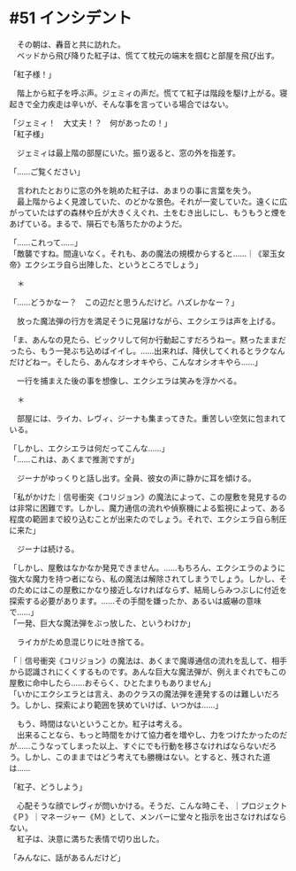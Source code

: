 # #51 インシデント

　その朝は、轟音と共に訪れた。  
　ベッドから飛び降りた紅子は、慌てて枕元の端末を掴むと部屋を飛び出す。  

「紅子様！」

　階上から紅子を呼ぶ声。ジェミィの声だ。慌てて紅子は階段を駆け上がる。寝起きで全力疾走は辛いが、そんな事を言っている場合ではない。

「ジェミィ！　大丈夫！？　何があったの！」  
「紅子様」

　ジェミィは最上階の部屋にいた。振り返ると、窓の外を指差す。

「……ご覧ください」

　言われたとおりに窓の外を眺めた紅子は、あまりの事に言葉を失う。  
　最上階からよく見渡していた、のどかな景色。それが一変していた。遠くに広がっていたはずの森林や丘が大きくえぐれ、土をむき出しにし、もうもうと煙をあげている。まるで、隕石でも落ちたかのようだ。

「……これって……」  
「敵襲ですね。間違いなく。それも、あの魔法の規模からすると……｜《翠玉女帝》エクシエラ自ら出陣した、というところでしょう」

　＊

「……どうかなー？　この辺だと思うんだけど。ハズレかなー？」

　放った魔法弾の行方を満足そうに見届けながら、エクシエラは声を上げる。

「ま、あんなの見たら、ビックリして何か行動起こすだろうねー。黙ったままだったら、もう一発ぶち込めばイイし。……出来れば、降伏してくれるとラクなんだけどねー。そしたら、あんなオシオキやら、こんなオシオキやら……」

　一行を捕まえた後の事を想像し、エクシエラは笑みを浮かべる。

　＊

　部屋には、ライカ、レヴィ、ジーナも集まってきた。重苦しい空気に包まれている。

「しかし、エクシエラは何だってこんな……」  
「……これは、あくまで推測ですが」

　ジーナがゆっくりと話し出す。全員、彼女の声に静かに耳を傾ける。

「私がかけた｜信号衝突《コリジョン》の魔法によって、この屋敷を発見するのは非常に困難です。しかし、魔力通信の流れや偵察機による監視によって、ある程度の範囲まで絞り込むことが出来たのでしょう。それで、エクシエラ自ら制圧に来た」

　ジーナは続ける。

「しかし、屋敷はなかなか発見できません。……もちろん、エクシエラのように強大な魔力を持つ者になら、私の魔法は解除されてしまうでしょう。しかし、そのためにはこの屋敷にかなり接近しなければならず、結局しらみつぶしに付近を探索する必要があります。……その手間を嫌ったか、あるいは威嚇の意味で……」  
「一発、巨大な魔法弾をぶっ放した、というわけか」

　ライカがため息混じりに吐き捨てる。

「｜信号衝突《コリジョン》の魔法は、あくまで魔導通信の流れを乱して、相手から認識されにくくするものです。あんな巨大な魔法弾が、例えまぐれでもこの屋敷に命中したら……おそらく、ひとたまりもありません」  
「いかにエクシエラとは言え、あのクラスの魔法弾を連発するのは難しいだろう。しかし、探索により範囲を狭めていけば、いつかは……」

　もう、時間はないということか。紅子は考える。  
　出来ることなら、もっと時間をかけて協力者を増やし、力をつけたかったのだが……こうなってしまった以上、すぐにでも行動を移さなければならないだろう。しかし、このままではどう考えても勝機はない。とすると、残された道は……

「紅子、どうしよう」

　心配そうな顔でレヴィが問いかける。そうだ、こんな時こそ、｜プロジェクト《Ｐ》｜マネージャー《Ｍ》として、メンバーに堂々と指示を出さなければならない。  
　紅子は、決意に満ちた表情で切り出した。

「みんなに、話があるんだけど」
